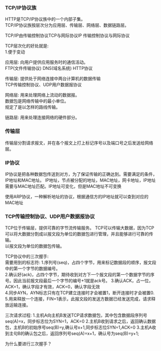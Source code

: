 ### TCP/IP协议族
HTTP是TCP/IP协议族中的一个内部子集。  
TCP/IP协议族按层次分为应用层、传输层、网络层、数据链路层。  

TCP/IP由传输控制协议TCP与网际协议IP
传输控制协议与网际协议

TCP层次化的好处就是:  
1.便于变动  

应用层:
向用户提供应用服务时的通信活动。  
FTP(文件传输协议) DNS(域名系统) HTTP协议  

传输层:
提供处于网络连接中两台计算机的数据传输  
TCP传输控制协议、UDP用户数据报协议  

网络层:
用来处理网络上流动的数据报。  
数据包是网络传输中的最小单位。  
规定了是以怎样的路线传输。  

链路层:
用来处理连接网络的硬件部分。  

### 传输层
传输层分割请求报文，并在各个报文上打上标记序号以及端口号之后发送给网络层。  

### IP协议
IP协议是把各种数据包传送到对方，为了保证传输的正确达到。需要满足的条件，IP地址和MAC地址。
IP地址，节点被分配的地址，MAC地址，网卡地址，IP地址需要与MAC地址匹配。IP地址可变化，但是MAC地址不可变换  

使用ARP协议，一种解析地址的协议，根据通信方的IP地址就可以查到对应的MAC地址  

### TCP传输控制协议、UDP用户数据报协议
TCP位于传输层，提供可靠的字节流传输服务。
TCP可以传输大数据，因为TCP可以将大数据分割成以报文段为单位的数据包进行管理，并且能够进行可靠的传输。  
以报文段为单位的数据包传输。  


TCP协议中的三次握手:  
需要用到的标志符:
1.序列号(seq)，占四个字节，用来标记数据段的顺序，报文段中的第一个字节的数据编号。  
2.确认好(ack)，占四个字节，期待收到对方下一个报文段的第一个数据字节的序号。因此当前报文段最后一个字节的编号+1就是ack号。
3.确认ACK，占一位，ACK=1，确认字段才有效，ACK=0，确认字段无效  
4.同步AYN，AYN标志只有在TCP建立连接时才会被置1，断开连接时才会被置0.  
5.用来释放一个连接，FIN=1表示，此报文段的发送方数据已经发送完成，请求释放运输连接。  

三次请求过程:
1.主机A向主机B发送TCP请求数据包，其中包含数据段序列号seq(A)=x，同步标志位为SYN=1，ACK=0
2.主机B收到请求之后，返回确认数据包，主机B的初始序号seq(B)=y,确认号x+1,同步标志位SYN=1,ACK=0
3.主机A收到主句B的确认包之后，返回序列号seq(A)=x+1，确认号为seq(B)=y+1;


为什么要进行三次握手？





